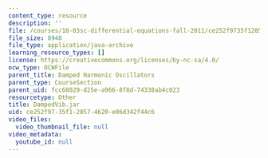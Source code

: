```yaml
---
content_type: resource
description: ''
file: /courses/18-03sc-differential-equations-fall-2011/ce252f9735f128574620e06d342f44c6_DampedVib.jar
file_size: 8948
file_type: application/java-archive
learning_resource_types: []
license: https://creativecommons.org/licenses/by-nc-sa/4.0/
ocw_type: OCWFile
parent_title: Damped Harmonic Oscillators
parent_type: CourseSection
parent_uid: fcc68029-d25e-a966-8f8d-74338ab4c023
resourcetype: Other
title: DampedVib.jar
uid: ce252f97-35f1-2857-4620-e06d342f44c6
video_files:
  video_thumbnail_file: null
video_metadata:
  youtube_id: null
---
```


